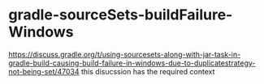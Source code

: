 # gradle-sourceSets-buildFailure-Windows
https://discuss.gradle.org/t/using-sourcesets-along-with-jar-task-in-gradle-build-causing-build-failure-in-windows-due-to-duplicatestrategy-not-being-set/47034 this disucssion has the required context
